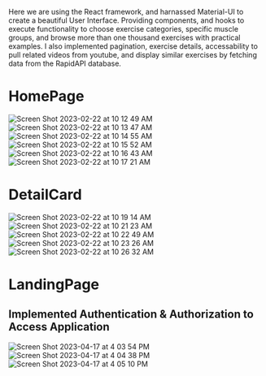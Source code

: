 Here we are using the React framework, and harnassed Material-UI to create a beautiful User Interface. Providing components, and hooks to execute functionality to choose exercise categories, specific muscle groups, and browse more than one thousand exercises with practical examples. I also 
implemented pagination, exercise details, accessability to pull related videos from youtube, and display similar exercises by fetching data from 
the RapidAPI database.

# HomePage
![Screen Shot 2023-02-22 at 10 12 49 AM](https://user-images.githubusercontent.com/72527380/220665029-6675a9eb-a7ff-4a9d-ab0a-0fffacaa723a.png)
![Screen Shot 2023-02-22 at 10 13 47 AM](https://user-images.githubusercontent.com/72527380/220665378-dae8c188-f33e-406a-ac56-e89979fcf886.png)
![Screen Shot 2023-02-22 at 10 14 55 AM](https://user-images.githubusercontent.com/72527380/220665738-e1840f6a-31c6-4191-947a-4e5f4bba2a9b.png)
![Screen Shot 2023-02-22 at 10 15 52 AM](https://user-images.githubusercontent.com/72527380/220666018-7090c28f-5ade-4486-b91d-a3c0174923f5.png)
![Screen Shot 2023-02-22 at 10 16 43 AM](https://user-images.githubusercontent.com/72527380/220666276-7c0e00a7-a713-4518-a19a-b447484b4f52.png)
![Screen Shot 2023-02-22 at 10 17 21 AM](https://user-images.githubusercontent.com/72527380/220666523-6ac00247-91e7-4be9-a7e0-17bada56df93.png)
#
# DetailCard 
![Screen Shot 2023-02-22 at 10 19 14 AM](https://user-images.githubusercontent.com/72527380/220667067-a4cd50b2-73b7-40ad-aee8-d1bf170f3559.png)
![Screen Shot 2023-02-22 at 10 21 23 AM](https://user-images.githubusercontent.com/72527380/220667698-f5864499-b815-4d48-bc43-22944d01f335.png)
![Screen Shot 2023-02-22 at 10 22 49 AM](https://user-images.githubusercontent.com/72527380/220668142-bd7bb0a8-a65e-40bc-afac-bcd1e7a6eb3e.png)
![Screen Shot 2023-02-22 at 10 23 26 AM](https://user-images.githubusercontent.com/72527380/220668356-2aec3cfb-ea06-4993-b26e-43f499b73c60.png)
![Screen Shot 2023-02-22 at 10 26 32 AM](https://user-images.githubusercontent.com/72527380/220669457-a9924fe4-ca10-43cf-aee5-6f0b1b1e669f.png)
#
# LandingPage
## Implemented Authentication & Authorization to Access Application
![Screen Shot 2023-04-17 at 4 03 54 PM](https://user-images.githubusercontent.com/72527380/232598740-347e7386-a665-4958-a597-04cb9e3dddb1.png)
![Screen Shot 2023-04-17 at 4 04 38 PM](https://user-images.githubusercontent.com/72527380/232598784-d79592d9-6dba-488b-8d39-5355a8c84a0e.png)
![Screen Shot 2023-04-17 at 4 05 10 PM](https://user-images.githubusercontent.com/72527380/232598793-e8bcbdd4-fb03-43d5-9810-904dd3e426b5.png)
